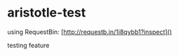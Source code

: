 aristotle-test
==============

using RequestBin: [http://requestb.in/1i8qybb1?inspect]()

testing feature